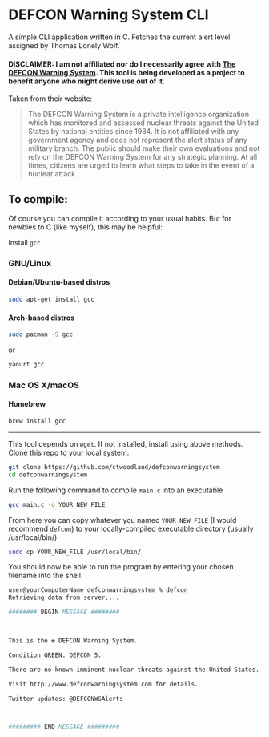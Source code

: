# DEFCON Warning System CLI
A simple CLI application written in C. Fetches the current alert level assigned by Thomas Lonely Wolf.

#### DISCLAIMER: I am not affiliated nor do I necessarily agree with [The DEFCON Warning System](defconwarningsystem.com). This tool is being developed as a project to benefit anyone who might derive use out of it.

Taken from their website:

> The DEFCON Warning System is a private intelligence organization which has monitored and assessed nuclear threats against the United States by national entities since 1984. It is not affiliated with any government agency and does not represent the alert status of any military branch. The public should make their own evaluations and not rely on the DEFCON Warning System for any strategic planning. At all times, citizens are urged to learn what steps to take in the event of a nuclear attack.

## To compile:

Of course you can compile it according to your usual habits. But for newbies to C (like myself), this may be helpful:

Install `gcc`
### GNU/Linux
  #### Debian/Ubuntu-based distros
  ```bash
  sudo apt-get install gcc
  ```
  #### Arch-based distros
  ```bash
  sudo pacman -S gcc
  ```
  or
  ```bash
  yaourt gcc
  ```
### Mac OS X/macOS
  #### Homebrew
  ```bash
  brew install gcc
  ```
__________
This tool depends on `wget`. If not installed, install using above methods.
Clone this repo to your local system:
```bash
git clone https://github.com/ctwoodland/defconwarningsystem
cd defconwarningsystem
```
Run the following command to compile `main.c` into an executable
```bash
gcc main.c -o YOUR_NEW_FILE
```

From here you can copy whatever you named `YOUR_NEW_FILE` (I would recommend `defcon`) to your locally-compiled executable directory (usually /usr/local/bin/)
```bash 
sudo cp YOUR_NEW_FILE /usr/local/bin/
```

You should now be able to run the program by entering your chosen filename into the shell.
```bash
user@yourComputerName defconwarningsystem % defcon
Retrieving data from server....

######## BEGIN MESSAGE ########



This is the ☢ DEFCON Warning System.

Condition GREEN. DEFCON 5.

There are no known imminent nuclear threats against the United States.

Visit http://www.defconwarningsystem.com for details.

Twitter updates: @DEFCONWSAlerts



######### END MESSAGE #########
